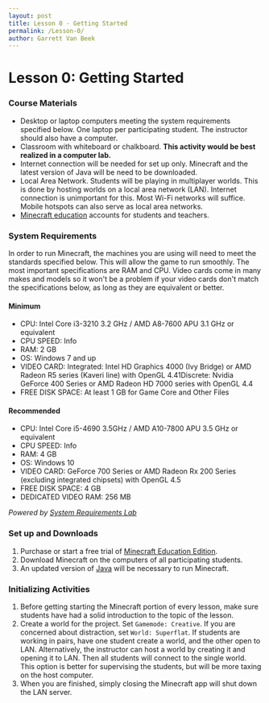```yaml
---
layout: post
title: Lesson 0 - Getting Started
permalink: /Lesson-0/
author: Garrett Van Beek
---
```

# Lesson 0: Getting Started

### Course Materials
* Desktop or laptop computers meeting the system requirements specified below. One laptop per participating student. The instructor should also have a computer.
* Classroom with whiteboard or chalkboard. __This activity would be best realized in a computer lab.__
* Internet connection will be needed for set up only. Minecraft and the latest version of Java will be need to be downloaded.
* Local Area Network. Students will be playing in multiplayer worlds. This is done by hosting worlds on a local area network (LAN). Internet connection is unimportant for this. Most Wi-Fi networks will suffice. Mobile hotspots can also serve as local area networks.
* [Minecraft education](https://education.minecraft.net/) accounts for students and teachers.

### System Requirements
In order to run Minecraft, the machines you are using will need to meet the standards specified below. This will allow the game to run smoothly. The most important specifications are RAM and CPU. Video cards come in many makes and models so it won't be a problem if your video cards don't match the specifications below, as long as they are equivalent or better.

#### Minimum
* CPU: Intel Core i3-3210 3.2 GHz / AMD A8-7600 APU 3.1 GHz or equivalent
* CPU SPEED: Info
* RAM: 2 GB
* OS: Windows 7 and up
* VIDEO CARD: Integrated: Intel HD Graphics 4000 (Ivy Bridge) or AMD Radeon R5 series (Kaveri line) with OpenGL 4.41Discrete: Nvidia GeForce 400 Series or AMD Radeon HD 7000 series with OpenGL 4.4
* FREE DISK SPACE: At least 1 GB for Game Core and Other Files

#### Recommended
* CPU: Intel Core i5-4690 3.5GHz / AMD A10-7800 APU 3.5 GHz or equivalent
* CPU SPEED: Info
* RAM: 4 GB
* OS: Windows 10
* VIDEO CARD: GeForce 700 Series or AMD Radeon Rx 200 Series (excluding integrated chipsets) with OpenGL 4.5
* FREE DISK SPACE: 4 GB
* DEDICATED VIDEO RAM: 256 MB

*Powered by [System Requirements Lab](https://www.systemrequirementslab.com/cyri/requirements/minecraft/11356)*

### Set up and Downloads
1. Purchase or start a free trial of [Minecraft Education Edition](https://education.minecraft.net/).
2. Download Minecraft on the computers of all participating students.
3. An updated version of [Java](https://www.java.com/en/download/) will be necessary to run Minecraft.


### Initializing Activities
1. Before getting starting the Minecraft portion of every lesson, make sure students have had a solid introduction to the topic of the lesson.
2. Create a world for the project. Set `Gamemode: Creative`. If you are concerned about distraction, set `World: Superflat`. If students are working in pairs, have one student create a world, and the other open to LAN. Alternatively, the instructor can host a world by creating it and opening it to LAN. Then all students will connect to the single world. This option is better for supervising the students, but will be more taxing on the host computer.
3. When you are finished, simply closing the Minecraft app will shut down the LAN server.



<!-- How to add an image in markdown -->
<!--   ![_config.yml]({{ site.baseurl }}/images/config.png) -->
